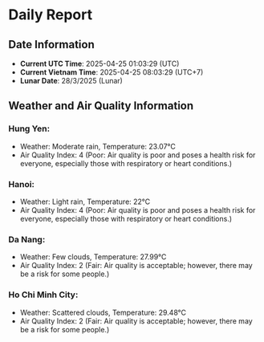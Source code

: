 # Daily Report
## Date Information
- **Current UTC Time**: 2025-04-25 01:03:29 (UTC)
- **Current Vietnam Time**: 2025-04-25 08:03:29 (UTC+7)
- **Lunar Date**: 28/3/2025 (Lunar)

## Weather and Air Quality Information

### Hung Yen:
- Weather: Moderate rain, Temperature: 23.07°C
- Air Quality Index: 4 (Poor: Air quality is poor and poses a health risk for everyone, especially those with respiratory or heart conditions.)

### Hanoi:
- Weather: Light rain, Temperature: 22°C
- Air Quality Index: 4 (Poor: Air quality is poor and poses a health risk for everyone, especially those with respiratory or heart conditions.)

### Da Nang:
- Weather: Few clouds, Temperature: 27.99°C
- Air Quality Index: 2 (Fair: Air quality is acceptable; however, there may be a risk for some people.)

### Ho Chi Minh City:
- Weather: Scattered clouds, Temperature: 29.48°C
- Air Quality Index: 2 (Fair: Air quality is acceptable; however, there may be a risk for some people.)
